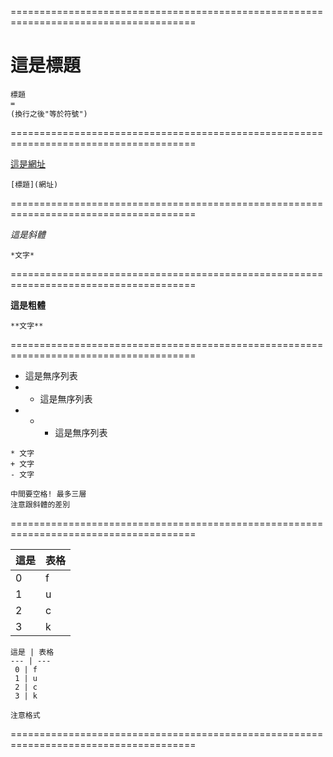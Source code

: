 ======================================================================================

這是標題
=

```
標題
=
(換行之後"等於符號")
```

======================================================================================

[這是網址](https://www.youtube.com/watch?v=dQw4w9WgXcQ)

```
[標題](網址)
```

======================================================================================

*這是斜體*

```
*文字*
```

======================================================================================

**這是粗體**

```
**文字**
```

======================================================================================

* 這是無序列表
* * 這是無序列表
* * * 這是無序列表

```
* 文字
+ 文字
- 文字

中間要空格! 最多三層
注意跟斜體的差別
```

======================================================================================

這是 | 表格 
--- | ---
 0 | f 
 1 | u
 2 | c
 3 | k

```
這是 | 表格 
--- | ---
 0 | f 
 1 | u
 2 | c
 3 | k
 
注意格式
```

======================================================================================
